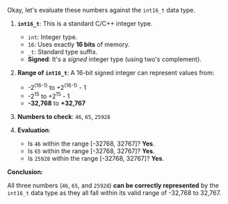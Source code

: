 Okay, let's evaluate these numbers against the `int16_t` data type.

1.  **`int16_t`**: This is a standard C/C++ integer type.
    *   `int`: Integer type.
    *   `16`: Uses exactly **16 bits** of memory.
    *   `_t`: Standard type suffix.
    *   **Signed**: It's a *signed* integer type (using two's complement).

2.  **Range of `int16_t`**: A 16-bit signed integer can represent values from:
    *   -2<sup>(16-1)</sup> to +2<sup>(16-1)</sup> - 1
    *   -2<sup>15</sup> to +2<sup>15</sup> - 1
    *   **-32,768** to **+32,767**

3.  **Numbers to check**: `46`, `65`, `25928`

4.  **Evaluation**:
    *   Is `46` within the range [-32768, 32767]? **Yes**.
    *   Is `65` within the range [-32768, 32767]? **Yes**.
    *   Is `25928` within the range [-32768, 32767]? **Yes**.

**Conclusion:**

All three numbers (`46`, `65`, and `25928`) **can be correctly represented** by the `int16_t` data type as they all fall within its valid range of -32,768 to 32,767.